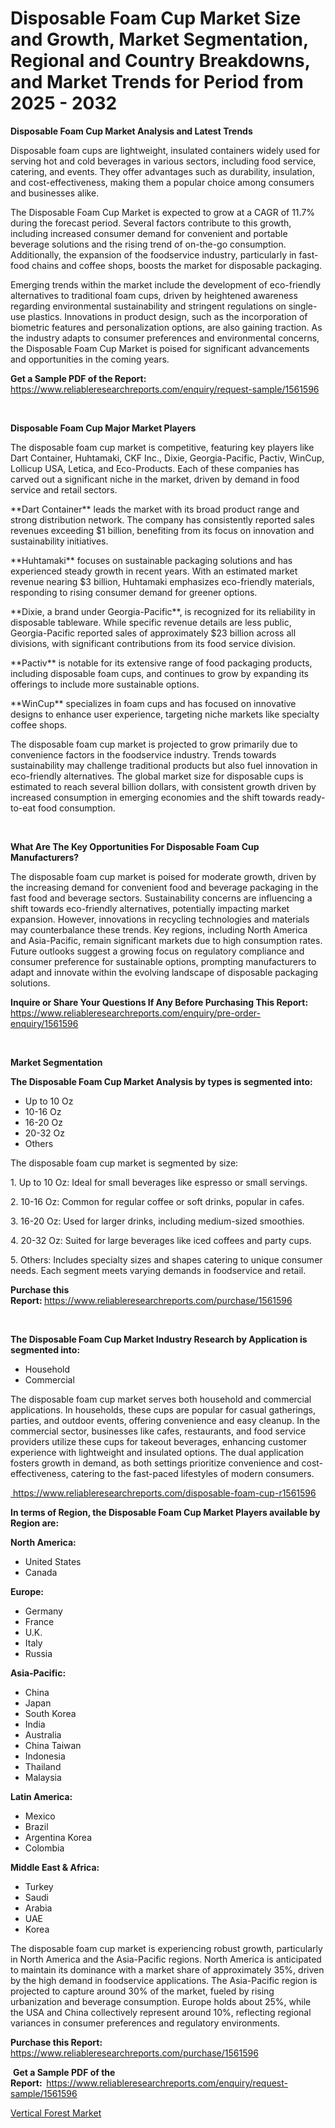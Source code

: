 <p><h1>Disposable Foam Cup Market Size and Growth, Market Segmentation, Regional and Country Breakdowns, and Market Trends for Period from 2025 -  2032</h1></p><p><strong>Disposable Foam Cup Market Analysis and Latest Trends</strong></p>
<p><p>Disposable foam cups are lightweight, insulated containers widely used for serving hot and cold beverages in various sectors, including food service, catering, and events. They offer advantages such as durability, insulation, and cost-effectiveness, making them a popular choice among consumers and businesses alike.</p><p>The Disposable Foam Cup Market is expected to grow at a CAGR of 11.7% during the forecast period. Several factors contribute to this growth, including increased consumer demand for convenient and portable beverage solutions and the rising trend of on-the-go consumption. Additionally, the expansion of the foodservice industry, particularly in fast-food chains and coffee shops, boosts the market for disposable packaging.</p><p>Emerging trends within the market include the development of eco-friendly alternatives to traditional foam cups, driven by heightened awareness regarding environmental sustainability and stringent regulations on single-use plastics. Innovations in product design, such as the incorporation of biometric features and personalization options, are also gaining traction. As the industry adapts to consumer preferences and environmental concerns, the Disposable Foam Cup Market is poised for significant advancements and opportunities in the coming years.</p></p>
<p><strong>Get a Sample PDF of the Report:&nbsp;</strong> <a href="https://www.reliableresearchreports.com/enquiry/request-sample/1561596?utm_campaign=3250&utm_medium=2&utm_source=Github&utm_content=ia&utm_term=04042025&utm_id=disposable-foam-cup">https://www.reliableresearchreports.com/enquiry/request-sample/1561596</a></p>
<p>&nbsp;</p>
<p><strong>Disposable Foam Cup Major Market Players</strong></p>
<p><p>The disposable foam cup market is competitive, featuring key players like Dart Container, Huhtamaki, CKF Inc., Dixie, Georgia-Pacific, Pactiv, WinCup, Lollicup USA, Letica, and Eco-Products. Each of these companies has carved out a significant niche in the market, driven by demand in food service and retail sectors.</p><p>**Dart Container** leads the market with its broad product range and strong distribution network. The company has consistently reported sales revenues exceeding $1 billion, benefiting from its focus on innovation and sustainability initiatives.</p><p>**Huhtamaki** focuses on sustainable packaging solutions and has experienced steady growth in recent years. With an estimated market revenue nearing $3 billion, Huhtamaki emphasizes eco-friendly materials, responding to rising consumer demand for greener options.</p><p>**Dixie, a brand under Georgia-Pacific**, is recognized for its reliability in disposable tableware. While specific revenue details are less public, Georgia-Pacific reported sales of approximately $23 billion across all divisions, with significant contributions from its food service division.</p><p>**Pactiv** is notable for its extensive range of food packaging products, including disposable foam cups, and continues to grow by expanding its offerings to include more sustainable options. </p><p>**WinCup** specializes in foam cups and has focused on innovative designs to enhance user experience, targeting niche markets like specialty coffee shops.</p><p>The disposable foam cup market is projected to grow primarily due to convenience factors in the foodservice industry. Trends towards sustainability may challenge traditional products but also fuel innovation in eco-friendly alternatives. The global market size for disposable cups is estimated to reach several billion dollars, with consistent growth driven by increased consumption in emerging economies and the shift towards ready-to-eat food consumption.</p></p>
<p>&nbsp;</p>
<p><strong>What Are The Key Opportunities For Disposable Foam Cup Manufacturers?</strong></p>
<p><p>The disposable foam cup market is poised for moderate growth, driven by the increasing demand for convenient food and beverage packaging in the fast food and beverage sectors. Sustainability concerns are influencing a shift towards eco-friendly alternatives, potentially impacting market expansion. However, innovations in recycling technologies and materials may counterbalance these trends. Key regions, including North America and Asia-Pacific, remain significant markets due to high consumption rates. Future outlooks suggest a growing focus on regulatory compliance and consumer preference for sustainable options, prompting manufacturers to adapt and innovate within the evolving landscape of disposable packaging solutions.</p></p>
<p><strong>Inquire or Share Your Questions If Any Before Purchasing This Report:</strong> <a href="https://www.reliableresearchreports.com/enquiry/pre-order-enquiry/1561596?utm_campaign=3250&utm_medium=2&utm_source=Github&utm_content=ia&utm_term=04042025&utm_id=disposable-foam-cup">https://www.reliableresearchreports.com/enquiry/pre-order-enquiry/1561596</a></p>
<p>&nbsp;</p>
<p><strong>Market Segmentation</strong></p>
<p><strong>The Disposable Foam Cup Market Analysis by types is segmented into:</strong></p>
<p><ul><li>Up to 10 Oz</li><li>10-16 Oz</li><li>16-20 Oz</li><li>20-32 Oz</li><li>Others</li></ul></p>
<p><p>The disposable foam cup market is segmented by size: </p><p>1. Up to 10 Oz: Ideal for small beverages like espresso or small servings.</p><p>2. 10-16 Oz: Common for regular coffee or soft drinks, popular in cafes.</p><p>3. 16-20 Oz: Used for larger drinks, including medium-sized smoothies.</p><p>4. 20-32 Oz: Suited for large beverages like iced coffees and party cups.</p><p>5. Others: Includes specialty sizes and shapes catering to unique consumer needs. Each segment meets varying demands in foodservice and retail.</p></p>
<p><strong>Purchase this Report:&nbsp;</strong><a href="https://www.reliableresearchreports.com/purchase/1561596?utm_campaign=3250&utm_medium=2&utm_source=Github&utm_content=ia&utm_term=04042025&utm_id=disposable-foam-cup">https://www.reliableresearchreports.com/purchase/1561596</a></p>
<p>&nbsp;</p>
<p><strong>The Disposable Foam Cup Market Industry Research by Application is segmented into:</strong></p>
<p><ul><li>Household</li><li>Commercial</li></ul></p>
<p><p>The disposable foam cup market serves both household and commercial applications. In households, these cups are popular for casual gatherings, parties, and outdoor events, offering convenience and easy cleanup. In the commercial sector, businesses like cafes, restaurants, and food service providers utilize these cups for takeout beverages, enhancing customer experience with lightweight and insulated options. The dual application fosters growth in demand, as both settings prioritize convenience and cost-effectiveness, catering to the fast-paced lifestyles of modern consumers.</p></p>
<p><a href="https://www.reliableresearchreports.com/disposable-foam-cup-r1561596?utm_campaign=3250&utm_medium=2&utm_source=Github&utm_content=ia&utm_term=04042025&utm_id=disposable-foam-cup">&nbsp;https://www.reliableresearchreports.com/disposable-foam-cup-r1561596</a></p>
<p><strong>In terms of Region, the Disposable Foam Cup Market Players available by Region are:</strong></p>
<p>
    <p> <strong> North America: </strong>
        <ul>
            <li>United States</li>
            <li>Canada</li>
        </ul>
        </p> 
    <p> <strong> Europe: </strong>
        <ul>
            <li>Germany</li>
            <li>France</li>
            <li>U.K.</li>
            <li>Italy</li>
            <li>Russia</li>
        </ul>
        </p> 
    <p> <strong> Asia-Pacific: </strong>
        <ul>
            <li>China</li>
            <li>Japan</li>
            <li>South Korea</li>
            <li>India</li>
            <li>Australia</li>
            <li>China Taiwan</li>
            <li>Indonesia</li>
            <li>Thailand</li>
            <li>Malaysia</li>
        </ul>
        </p> 
    <p> <strong> Latin America: </strong>
        <ul>
            <li>Mexico</li>
            <li>Brazil</li>
            <li>Argentina Korea</li>
            <li>Colombia</li>
        </ul>
        </p> 
    <p> <strong> Middle East & Africa: </strong>
        <ul>
            <li>Turkey</li>
            <li>Saudi</li>
            <li>Arabia</li>
            <li>UAE</li>
            <li>Korea</li>
        </ul>
    </p>
    </p>
<p><p>The disposable foam cup market is experiencing robust growth, particularly in North America and the Asia-Pacific regions. North America is anticipated to maintain its dominance with a market share of approximately 35%, driven by the high demand in foodservice applications. The Asia-Pacific region is projected to capture around 30% of the market, fueled by rising urbanization and beverage consumption. Europe holds about 25%, while the USA and China collectively represent around 10%, reflecting regional variances in consumer preferences and regulatory environments.</p></p>
<p><strong>Purchase this Report: </strong><a href="https://www.reliableresearchreports.com/purchase/1561596?utm_campaign=3250&utm_medium=2&utm_source=Github&utm_content=ia&utm_term=04042025&utm_id=disposable-foam-cup">https://www.reliableresearchreports.com/purchase/1561596</a></p>
<p>&nbsp;<strong>Get a Sample PDF of the Report:&nbsp;&nbsp;</strong><a href="https://www.reliableresearchreports.com/enquiry/request-sample/1561596?utm_campaign=3250&utm_medium=2&utm_source=Github&utm_content=ia&utm_term=04042025&utm_id=disposable-foam-cup">https://www.reliableresearchreports.com/enquiry/request-sample/1561596</a></p>
<p><strong></strong></p>
<p><p><a href="https://github.com/alejnaouare/Market-Research-Report-List-1/blob/main/vertical-forest-market.md?utm_campaign=3250&utm_medium=2&utm_source=Github&utm_content=ia&utm_term=04042025&utm_id=disposable-foam-cup">Vertical Forest Market</a></p></p>